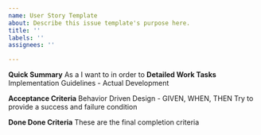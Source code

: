 ```yaml
---
name: User Story Template
about: Describe this issue template's purpose here.
title: ''
labels: ''
assignees: ''

---
```


**Quick Summary**
As a <ROLE> I want to <PREFORM TASK> in order to <USER GOAL>
**Detailed Work Tasks**
Implementation Guidelines - Actual Development

**Acceptance Criteria**
Behavior Driven Design - GIVEN, WHEN, THEN 
Try to provide a success and failure condition

**Done Done Criteria**
These are the final completion criteria
